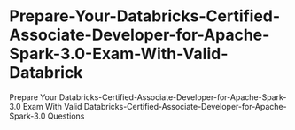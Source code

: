 # Prepare-Your-Databricks-Certified-Associate-Developer-for-Apache-Spark-3.0-Exam-With-Valid-Databrick
Prepare Your Databricks-Certified-Associate-Developer-for-Apache-Spark-3.0 Exam With Valid Databricks-Certified-Associate-Developer-for-Apache-Spark-3.0 Questions
